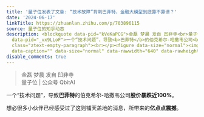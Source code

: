 ```yaml
---
title: '量子位发表了文章: “技术故障”背刺巴菲特，金融大模型到底靠不靠谱？'
date: '2024-06-17'
linkTitle: https://zhuanlan.zhihu.com/p/703896115
source: 量子位的知乎动态
description: <blockquote data-pid="kVeKaPCG">金磊 梦晨 发自 凹非寺<br>量子位 | 公众号 QbitAI</blockquote><p
  data-pid="_vx9LLoF">一个“技术问题”，导致<b>巴菲特</b>的伯克希尔-哈撒韦公司<b>股价暴跌近100%</b>。</p><p data-pid="2D8AV80y">想必很多小伙伴已经感受过了这则铺天盖地的消息，所带来的<b>亿点点震撼</b>。</p><p
  class="ztext-empty-paragraph"><br></p><figure data-size="normal"><img src="https://pic3.zhimg.com/v2-9d60413bf4d87a5c05c6bc9de66d559a.jpg"
  data-caption="" data-size="normal" data-rawwidth="640" data-rawheight="223" class="origin_image  ...
disable_comments: true
---
```

<blockquote data-pid="kVeKaPCG">金磊 梦晨 发自 凹非寺<br>量子位 | 公众号 QbitAI</blockquote><p data-pid="_vx9LLoF">一个“技术问题”，导致<b>巴菲特</b>的伯克希尔-哈撒韦公司<b>股价暴跌近100%</b>。</p><p data-pid="2D8AV80y">想必很多小伙伴已经感受过了这则铺天盖地的消息，所带来的<b>亿点点震撼</b>。</p><p class="ztext-empty-paragraph"><br></p><figure data-size="normal"><img src="https://pic3.zhimg.com/v2-9d60413bf4d87a5c05c6bc9de66d559a.jpg" data-caption="" data-size="normal" data-rawwidth="640" data-rawheight="223" class="origin_image  ...